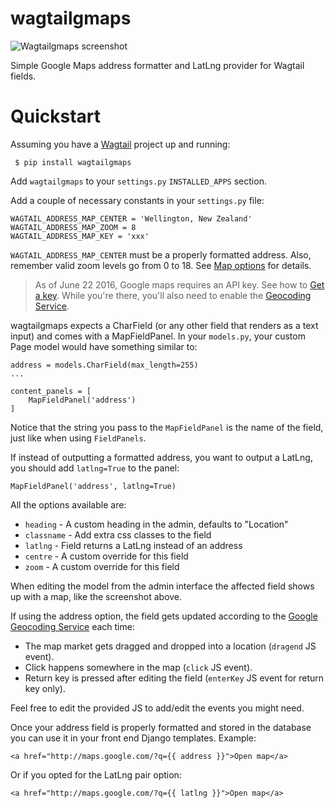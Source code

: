 wagtailgmaps
==================

![Wagtailgmaps screenshot](http://i.imgur.com/9m9Gfcf.png)

Simple Google Maps address formatter and LatLng provider for Wagtail fields.

# Quickstart

Assuming you have a [Wagtail](https://wagtail.io/) project up and running:

``` $ pip install wagtailgmaps```

Add `wagtailgmaps` to your `settings.py` `INSTALLED_APPS` section.

Add a couple of necessary constants in your `settings.py` file:

```
WAGTAIL_ADDRESS_MAP_CENTER = 'Wellington, New Zealand'
WAGTAIL_ADDRESS_MAP_ZOOM = 8
WAGTAIL_ADDRESS_MAP_KEY = 'xxx'
```

`WAGTAIL_ADDRESS_MAP_CENTER` must be a properly formatted address. Also, remember valid zoom levels go from 0 to 18. See [Map options](https://developers.google.com/maps/documentation/javascript/tutorial#MapOptions) for details.

> As of June 22 2016, Google maps requires an API key. See how to [Get a key](https://developers.google.com/maps/documentation/javascript/get-api-key). While you're there, you'll also need to enable the [Geocoding Service](https://developers.google.com/maps/documentation/javascript/geocoding).

wagtailgmaps expects a CharField (or any other field that renders as a text input) and comes with a MapFieldPanel. In your `models.py`, your custom Page model would have something similar to:

```
address = models.CharField(max_length=255)
...

content_panels = [
    MapFieldPanel('address')
]
```

Notice that the string you pass to the `MapFieldPanel` is the name of the field, just like when using `FieldPanels`.

If instead of outputting a formatted address, you want to output a LatLng, you should add `latlng=True` to the panel:

```
MapFieldPanel('address', latlng=True)
```

All the options available are:

 - `heading` - A custom heading in the admin, defaults to "Location"
 - `classname` - Add extra css classes to the field
 - `latlng` - Field returns a LatLng instead of an address
 - `centre` - A custom override for this field
 - `zoom` - A custom override for this field

When editing the model from the admin interface the affected field shows up with a map, like the screenshot above.

If using the address option, the field gets updated according to the [Google Geocoding Service](https://developers.google.com/maps/documentation/geocoding/) each time:

* The map market gets dragged and dropped into a location (`dragend` JS event).
* Click happens somewhere in the map (`click` JS event).
* Return key is pressed after editing the field (`enterKey` JS event for return key only).

Feel free to edit the provided JS to add/edit the events you might need.

Once your address field is properly formatted and stored in the database you can use it in your front end Django templates. Example:

```
<a href="http://maps.google.com/?q={{ address }}">Open map</a>
```

Or if you opted for the LatLng pair option:

```
<a href="http://maps.google.com/?q={{ latlng }}">Open map</a>
```
